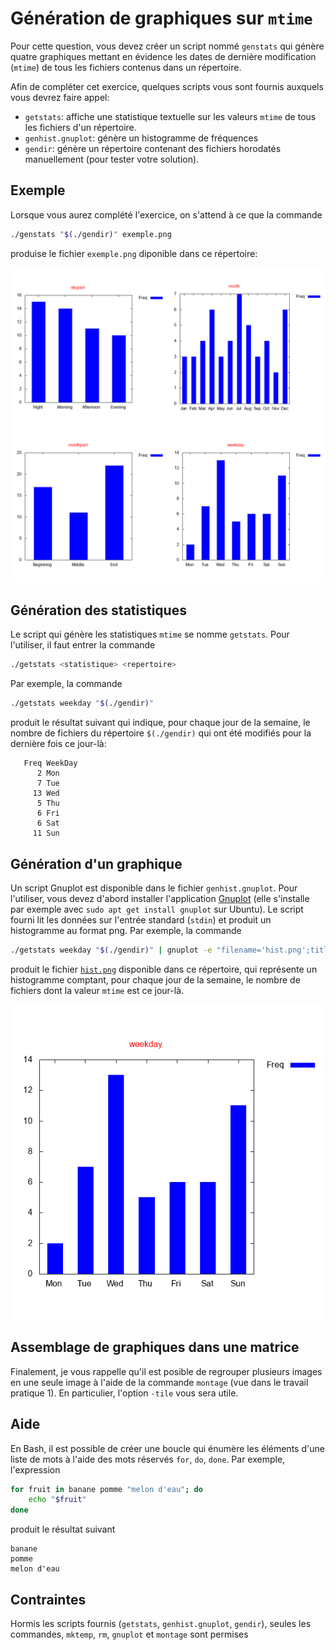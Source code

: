 # Génération de graphiques sur `mtime`

Pour cette question, vous devez créer un script nommé `genstats` qui génère
quatre graphiques mettant en évidence les dates de dernière modification
(`mtime`) de tous les fichiers contenus dans un répertoire.

Afin de compléter cet exercice, quelques scripts vous sont fournis auxquels
vous devrez faire appel:

- `getstats`: affiche une statistique textuelle sur les valeurs `mtime` de tous
  les fichiers d'un répertoire.
- `genhist.gnuplot`: génère un histogramme de fréquences
- `gendir`: génère un répertoire contenant des fichiers horodatés manuellement
  (pour tester votre solution).

## Exemple
Lorsque vous aurez complété l'exercice, on s'attend à ce que la commande

```sh
./genstats "$(./gendir)" exemple.png
```
produise le fichier `exemple.png` diponible dans ce répertoire:

![](exemple.png)

## Génération des statistiques

Le script qui génère les statistiques `mtime` se nomme `getstats`. Pour
l'utiliser, il faut entrer la commande

```sh
./getstats <statistique> <repertoire>
```

Par exemple, la commande

```sh
./getstats weekday "$(./gendir)"
```

produit le résultat suivant qui indique, pour chaque jour de la semaine, le
nombre de fichiers du répertoire `$(./gendir)` qui ont été modifiés pour la
dernière fois ce jour-là:

```
   Freq WeekDay
      2 Mon
      7 Tue
     13 Wed
      5 Thu
      6 Fri
      6 Sat
     11 Sun
```

## Génération d'un graphique

Un script Gnuplot est disponible dans le fichier `genhist.gnuplot`.  Pour
l'utiliser, vous devez d'abord installer l'application
[Gnuplot](http://www.gnuplot.info/) (elle s'installe par exemple avec `sudo apt
get install gnuplot` sur Ubuntu). Le script fourni lit les données sur l'entrée
standard (`stdin`) et produit un histogramme au format png. Par exemple, la
commande

```sh
./getstats weekday "$(./gendir)" | gnuplot -e "filename='hist.png';title='weekday'" genhist.gnuplot
```

produit le fichier [`hist.png`](./hist.png) disponible dans ce répertoire, qui
représente un histogramme comptant, pour chaque jour de la semaine, le nombre
de fichiers dont la valeur `mtime` est ce jour-là.

![](hist.png)

## Assemblage de graphiques dans une matrice

Finalement, je vous rappelle qu'il est posible de regrouper plusieurs images en
une seule image à l'aide de la commande `montage` (vue dans le travail pratique
1). En particulier, l'option `-tile` vous sera utile.

## Aide

En Bash, il est possible de créer une boucle qui énumère les éléments d'une
liste de mots à l'aide des mots réservés `for`, `do`, `done`. Par exemple,
l'expression

```sh
for fruit in banane pomme "melon d'eau"; do
    echo "$fruit"
done
```

produit le résultat suivant

```
banane
pomme
melon d'eau
```

## Contraintes

Hormis les scripts fournis (`getstats`, `genhist.gnuplot`, `gendir`), seules
les commandes, `mktemp`, `rm`, `gnuplot` et `montage` sont permises
